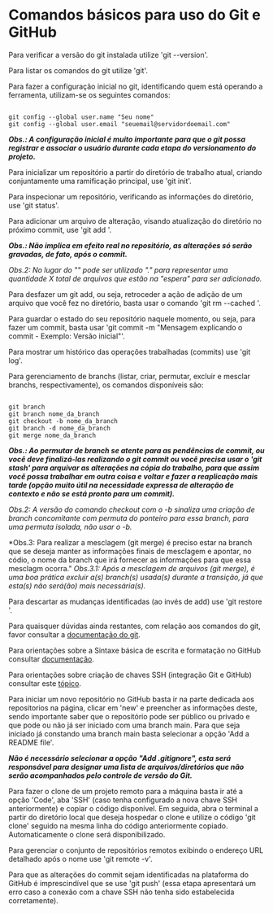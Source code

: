 # Comandos básicos para uso do Git e GitHub

Para verificar a versão do git instalada utilize 'git --version'.

Para listar os comandos do git utilize 'git'.

Para fazer a configuração inicial no git, identificando quem está operando a ferramenta, utilizam-se os seguintes comandos:

```

git config --global user.name "Seu nome"
git config --global user.email "seuemail@servidordoemail.com"

```
***Obs.: A configuração inicial é muito importante para que o git possa registrar e associar o usuário durante cada etapa do versionamento do projeto.***

Para inicializar um repositório a partir do diretório de trabalho atual, criando conjuntamente uma ramificação principal, use 'git init'.

Para inspecionar um repositório, verificando as informações do diretório, use 'git status'.

Para adicionar um arquivo de alteração, visando atualização do diretório no próximo commit, use 'git add <nomedoarquivo>'.

***Obs.: Não implica em efeito real no repositório, as alterações só serão gravadas, de fato, após o commit.***

*Obs.2: No lugar do "<nomedoarquivo>" pode ser utilizado "." para representar uma quantidade X total de arquivos que estão na "espera" para ser adicionado.*

Para desfazer um git add, ou seja, retroceder a ação de adição de um arquivo que você fez no diretório, basta usar o comando 'git rm --cached <nomedoarquivo>'.

Para guardar o estado do seu repositório naquele momento, ou seja, para fazer um commit, basta usar 'git commit -m "Mensagem explicando o commit - Exemplo: Versão inicial"'.

Para mostrar um histórico das operações trabalhadas (commits) use 'git log'.

Para gerenciamento de branchs (listar, criar, permutar, excluir e mesclar branchs, respectivamente), os comandos disponíveis são:

```

git branch
git branch nome_da_branch
git checkout -b nome_da_branch
git branch -d nome_da_branch
git merge nome_da_branch

```
***Obs.: Ao permutar de branch se atente para as pendências de commit, ou você deve finalizá-las realizando o git commit ou você precisa usar o 'git stash' para arquivar as alterações na cópia do trabalho, para que assim você possa trabalhar em outra coisa e voltar e fazer a reaplicação mais tarde (opção muito útil na necessidade expressa de alteração de contexto e não se está pronto para um commit).***

*Obs.2: A versão do comando checkout com o -b sinaliza uma criação de branch concomitante com permuta do ponteiro para essa branch, para uma permuta isolada, não usar o -b.*

*Obs.3: Para realizar a mesclagem (git merge) é preciso estar na branch que se deseja manter as informações finais de mesclagem e apontar, no códio, o nome da branch que irá fornecer as informações para que essa mesclagm ocorra."
*Obs.3.1: Após a mesclagem de arquivos (git merge), é uma boa prática excluir a(s) branch(s) usada(s) durante a transição, já que esta(s) não será(ão) mais necessária(s).*

Para descartar as mudanças identificadas (ao invés de add) use 'git restore <nomedoarquivo>'.

Para quaisquer dúvidas ainda restantes, com relação aos comandos do git, favor consultar a [documentação do git](https://git-scm.com/doc).

Para orientações sobre a Sintaxe básica de escrita e formatação no GitHub consultar [documentação](https://docs.github.com/pt/get-started/writing-on-github/getting-started-with-writing-and-formatting-on-github/basic-writing-and-formatting-syntax).

Para orientações sobre criação de chaves SSH (integração Git e GitHub) consultar este [tópico](https://docs.github.com/pt/authentication/connecting-to-github-with-ssh/generating-a-new-ssh-key-and-adding-it-to-the-ssh-agent).

Para iniciar um novo repositório no GitHub basta ir na parte dedicada aos repositorios na página, clicar em 'new' e preencher as informações deste, sendo importante saber que o repositório pode ser público ou privado e que pode ou não já ser iniciado com uma branch main. Para que seja iniciado já constando uma branch main basta selecionar a opção 'Add a README file'.

***Não é necessário selecionar a opção "Add .gitignore", esta será responsável para designar uma lista de arquivos/diretórios que não serão acompanhados pelo controle de versão do Git.*** 

Para fazer o clone de um projeto remoto para a máquina basta ir até a opção 'Code', aba 'SSH' (caso tenha configurado a nova chave SSH anteriormente) e copiar o código disponível. Em seguida, abra o terminal a partir do diretório local que deseja hospedar o clone e utilize o código 'git clone' seguido na mesma linha do código anteriormente copiado. Automaticamente o clone será disponibilizado.

Para gerenciar o conjunto de repositórios remotos exibindo o endereço URL detalhado após o nome use 'git remote -v'.

Para que as alterações do commit sejam identificadas na plataforma do GitHub é imprescindível que se use 'git push' (essa etapa apresentará um erro caso a conexão com a chave SSH não tenha sido estabelecida corretamente).